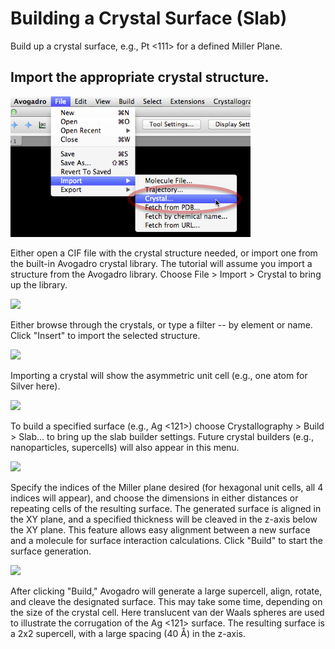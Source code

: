# Building a Crystal Surface (Slab)

Build up a crystal surface, e.g., Pt <111> for a defined Miller Plane.

## Import the appropriate crystal structure.

![Import the appropriate crystal structure.][1]

[1]: images/2-building-a-crystal-slab/import-the-appropriate-crystal-structure.png

Either open a CIF file with the crystal structure needed, or import one from the built-in Avogadro crystal library. The tutorial will assume you import a structure from the Avogadro library. Choose File > Import > Crystal to bring up the library.

![][2]

[2]: images/2-building-a-crystal-slab/media_1332447195630.png

Either browse through the crystals, or type a filter -- by element or name. Click "Insert" to import the selected structure.

![][3]

[3]: images/2-building-a-crystal-slab/media_1332447360825.png

Importing a crystal will show the asymmetric unit cell (e.g., one atom for Silver here).

![][4]

[4]: images/2-building-a-crystal-slab/media_1332448938642.png

To build a specified surface (e.g., Ag <121>) choose Crystallography > Build > Slab... to bring up the slab builder settings. Future crystal builders (e.g., nanoparticles, supercells) will also appear in this menu.

![][5]

[5]: images/2-building-a-crystal-slab/3d1781c8-d8ba-45ce-af85-65625a1c4d24.png

Specify the indices of the Miller plane desired (for hexagonal unit cells, all 4 indices will appear), and choose the dimensions in either distances or repeating cells of the resulting surface. The generated surface is aligned in the XY plane, and a specified thickness will be cleaved in the z-axis below the XY plane. This feature allows easy alignment between a new surface and a molecule for surface interaction calculations. Click "Build" to start the surface generation.

![][6]

[6]: images/2-building-a-crystal-slab/media_1332468285179.png

After clicking "Build," Avogadro will generate a large supercell, align, rotate, and cleave the designated surface. This may take some time, depending on the size of the crystal cell. Here translucent van der Waals spheres are used to illustrate the corrugation of the Ag <121> surface. The resulting surface is a 2x2 supercell, with a large spacing (40 Å) in the z-axis.
